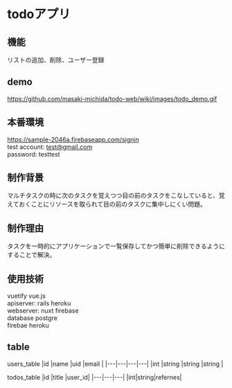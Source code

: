 # todoアプリ
## 機能
  リストの追加、削除、ユーザー登録
## demo
https://github.com/masaki-michida/todo-web/wiki/images/todo_demo.gif
## 本番環境
  https://sample-2046a.firebaseapp.com/signin<br>
  test account: 
  test@gmail.com<br>
  password: testtest
## 制作背景
  マルチタスクの時に次のタスクを覚えつつ目の前のタスクをこなしていると、覚えておくことにリソースを取られて目の前のタスクに集中しにくい問題。
## 制作理由
  タスクを一時的にアプリケーションで一覧保存してかつ簡単に削除できるようにすることで解決。
## 使用技術
  vuetify vue.js<br>
  apiserver: rails heroku<br>
  webserver: nuxt firebase<br>
  database postgre<br>
  firebae heroku<br>
## table
users_table
|id  |name  |uid |email |
|---|---|---|---|
|int  |string  |string  |string |

todos_table
|id |title |user_id|
|---|---|---|
|int|string|refernes|
